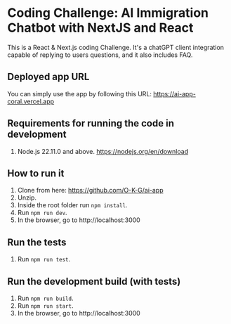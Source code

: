 # Coding Challenge: AI Immigration Chatbot with NextJS and React

This is a React & Next.js coding Challenge. It's a chatGPT client integration capable of replying to users questions, and it also includes FAQ.

## Deployed app URL

You can simply use the app by following this URL: https://ai-app-coral.vercel.app

## Requirements for running the code in development

1. Node.js 22.11.0 and above. https://nodejs.org/en/download

## How to run it

1. Clone from here: https://github.com/O-K-G/ai-app
2. Unzip.
3. Inside the root folder run `npm install`.
4. Run `npm run dev`.
5. In the browser, go to http://localhost:3000

## Run the tests

1. Run `npm run test`.

## Run the development build (with tests)

1. Run `npm run build`.
2. Run `npm run start`.
3. In the browser, go to http://localhost:3000
